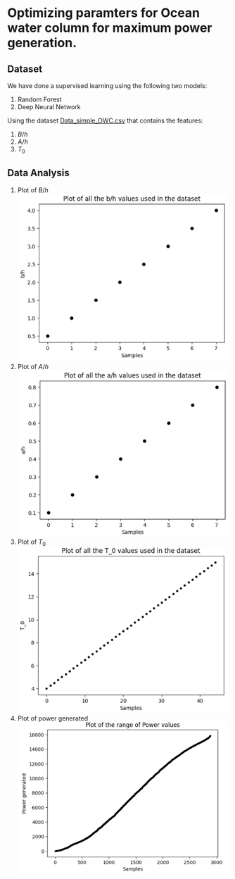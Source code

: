 # Optimizing paramters for Ocean water column for maximum power generation.

## Dataset
We have done a supervised learning using the following two models: 
1. Random Forest
2. Deep Neural Network

Using the dataset [Data_simple_OWC.csv](./Data_simple_OWC.csv) that contains the features:
1. $B/h$
2. $A/h$
3. $T_{0}$

## Data Analysis
1. Plot of $B/h$
![b/h](https://github.com/Hritik003/Optimization-of-OWC-using-ML-models/blob/main/images/dataset_image_1.png?raw=true)
2. Plot of $A/h$
![a/h](./images/dataset_image_2.png)
3. Plot of $T_{0}$
![t0](./images/dataset_image_3.png)
4. Plot of power generated
![power](./images/dataset_image_4.png)
